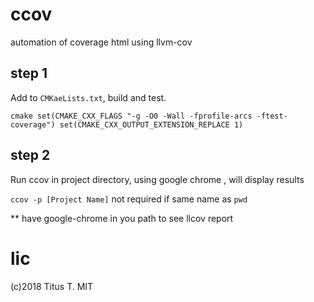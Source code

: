 # ccov 
automation of coverage html using llvm-cov 

## step 1 
Add to `CMKaeLists.txt`, build and test.

``cmake
set(CMAKE_CXX_FLAGS "-g -O0 -Wall -fprofile-arcs -ftest-coverage")
set(CMAKE_CXX_OUTPUT_EXTENSION_REPLACE 1)
``

## step 2 
Run ccov in project directory, using google chrome , will display results 

`ccov -p [Project Name]` not required if same name as `pwd`

** have google-chrome in you path to see llcov report 




# lic 
(c)2018 Titus T. MIT

